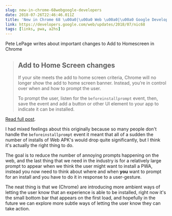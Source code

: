 ```yaml
---
slug: new-in-chrome-68webgoogle-developers
date: 2018-07-26T22:46:46.011Z
title: 'New in Chrome 68 \u00a0|\u00a0 Web \u00a0|\u00a0 Google Developers'
link: https://developers.google.com/web/updates/2018/07/nic68
tags: [links, pwa, a2hs]
---
```

Pete LePage writes about important changes to Add to Homescreen in Chrome

> ## Add to Home Screen changes
> If your site meets the add to home screen criteria, Chrome will no longer show the add to home screen banner. Instead, you&#x2019;re in control over when and how to prompt the user.
> 
> To prompt the user, listen for the `beforeinstallprompt` event, then, save the event and add a button or other UI element to your app to indicate it can be installed.

[Read full post](https://developers.google.com/web/updates/2018/07/nic68).

I had mixed feelings about this originally because so many people don't handle the `beforeinstallprompt` event it meant that all of a sudden the number of installs of Web APK's would drop quite significantly, but I think it's actually the right thing to do. 

The goal is to reduce the number of annoying prompts happening on the web, and the last thing that we need in the industry is for a relatively large prompt to appear when we think the user might want to install a PWA, instead you now need to think about where and when **you** want to prompt for an install and you have to do it in response to a user-gesture. 

The neat thing is that we (Chrome) are introducing more ambient ways of letting the user know that an experience is able to be installed, right now it's the small bottom bar that appears on the first load, and hopefully in the future we can explore more subtle ways of letting the user know they can take action.

